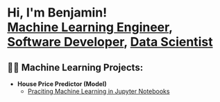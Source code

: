 <h1>Hi, I'm Benjamin! <br/><a href="https://www.linkedin.com/in/benjaminmartin432/">Machine Learning Engineer</a>, <a href="https://www.linkedin.com/in/benjaminmartin432/">Software Developer</a>, <a href="https://www.linkedin.com/in/benjaminmartin432/">Data Scientist</a></h1>

<h2>👨‍💻 Machine Learning Projects:</h2>

- <b>House Price Predictor (Model)</b>
  - [Praciting Machine Learning in Jupyter Notebooks](https://github.com/Benmartin432/HousingPricePredictor.git)
